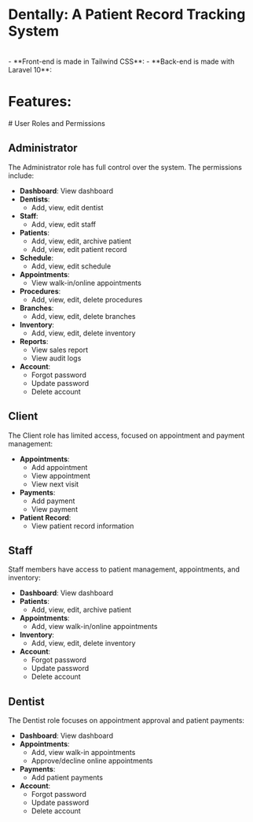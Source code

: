 <h1>Dentally: A Patient Record Tracking System</h1>
<br>
- **Front-end is made in Tailwind CSS**:
- **Back-end is made with Laravel 10**:
<h1>Features: </h1>
<p>
    # User Roles and Permissions

## Administrator
The Administrator role has full control over the system. The permissions include:

- **Dashboard**: View dashboard
- **Dentists**:
  - Add, view, edit dentist
- **Staff**:
  - Add, view, edit staff
- **Patients**:
  - Add, view, edit, archive patient
  - Add, view, edit patient record
- **Schedule**:
  - Add, view, edit schedule
- **Appointments**:
  - View walk-in/online appointments
- **Procedures**:
  - Add, view, edit, delete procedures
- **Branches**:
  - Add, view, edit, delete branches
- **Inventory**:
  - Add, view, edit, delete inventory
- **Reports**:
  - View sales report
  - View audit logs
- **Account**:
  - Forgot password
  - Update password
  - Delete account

## Client
The Client role has limited access, focused on appointment and payment management:

- **Appointments**:
  - Add appointment
  - View appointment
  - View next visit
- **Payments**:
  - Add payment
  - View payment
- **Patient Record**:
  - View patient record information

## Staff
Staff members have access to patient management, appointments, and inventory:

- **Dashboard**: View dashboard
- **Patients**:
  - Add, view, edit, archive patient
- **Appointments**:
  - Add, view walk-in/online appointments
- **Inventory**:
  - Add, view, edit, delete inventory
- **Account**:
  - Forgot password
  - Update password
  - Delete account

## Dentist
The Dentist role focuses on appointment approval and patient payments:

- **Dashboard**: View dashboard
- **Appointments**:
  - Add, view walk-in appointments
  - Approve/decline online appointments
- **Payments**:
  - Add patient payments
- **Account**:
  - Forgot password
  - Update password
  - Delete account

</p>
